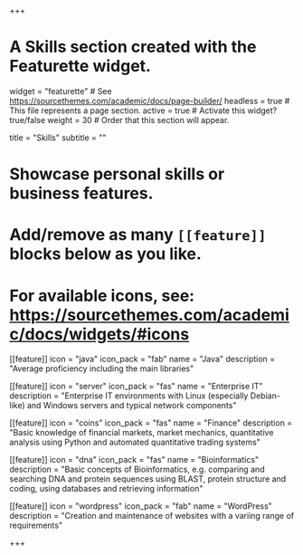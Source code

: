 +++
# A Skills section created with the Featurette widget.
widget = "featurette"  # See https://sourcethemes.com/academic/docs/page-builder/
headless = true  # This file represents a page section.
active = true  # Activate this widget? true/false
weight = 30  # Order that this section will appear.

title = "Skills"
subtitle = ""

# Showcase personal skills or business features.
# 
# Add/remove as many `[[feature]]` blocks below as you like.
# 
# For available icons, see: https://sourcethemes.com/academic/docs/widgets/#icons

[[feature]]
  icon = "java"
  icon_pack = "fab"
  name = "Java"
  description = "Average proficiency including the main libraries"
  
[[feature]]
  icon = "server"
  icon_pack = "fas"
  name = "Enterprise IT"
  description = "Enterprise IT environments with Linux (especially Debian-like) and Windows servers and typical network components"  
  
[[feature]]
  icon = "coins"
  icon_pack = "fas"
  name = "Finance"
  description = "Basic knowledge of financial markets, market mechanics, quantitative analysis using Python and automated quantitative trading systems"

[[feature]]
  icon = "dna"
  icon_pack = "fas"
  name = "Bioinformatics"
  description = "Basic concepts of Bioinformatics, e.g. comparing and searching DNA and protein sequences using BLAST, protein structure and coding, using databases and retrieving information"

[[feature]]
  icon = "wordpress"
  icon_pack = "fab"
  name = "WordPress"
  description = "Creation and maintenance of websites with a variing range of requirements"

+++
